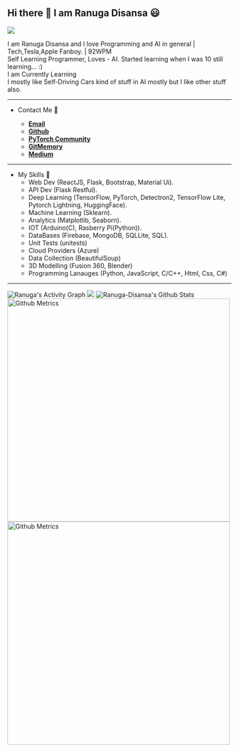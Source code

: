 ## Hi there 👋 I am Ranuga Disansa 😃

![](https://komarev.com/ghpvc/?username=Programmer-RD-AI&color=gray)

I am Ranuga Disansa and I love Programming and AI in general | Tech,Tesla,Apple Fanboy. | 92WPM
<br>
Self Learning Programmer, Loves - AI. Started learning when I was 10 still learning... :)
<br>
I am Currently Learning
<br>
I mostly like Self-Driving Cars kind of stuff in AI mostly but I like other stuff also.
<hr>

- Contact Me 💬
  
  - [**Email**](go2ranuga@gmail.com)
  - [**Github**](https://github.com/Programmer-RD-AI)
  - [**PyTorch Community**](https://discuss.pytorch.org/u/programmer-rd-ai/summary)
  - [**GitMemory**](https://githubmemory.com/@Programmer-RD-AI)
  - [**Medium**](https://medium.com/@Programmer-RD-AI)
  
<hr>

- My Skills 💼 
  - Web Dev (ReactJS, Flask, Bootstrap, Material Ui).
  - API Dev (Flask Restful).
  - Deep Learning (TensorFlow, PyTorch, Detectron2, TensorFlow Lite, Pytorch Lightning, HuggingFace).
  - Machine Learning (Sklearn).
  - Analytics (Matplotlib, Seaborn).
  - IOT (Arduino(C), Rasberry Pi(Python)).
  - DataBases (Firebase, MongoDB, SQLLite, SQL).
  - Unit Tests (unitests)
  - Cloud Providers (Azure)
  - Data Collection (BeautifulSoup)
  - 3D Modelling (Fusion 360, Blender)
  - Programming Lanauges (Python, JavaScript, C/C++, Html, Css, C#)
  

<hr>
<img alt="Ranuga's Activity Graph" src="https://activity-graph.herokuapp.com/graph?username=Programmer-RD-AI&bg_color=0D1117&color=eca15b&line=eca15b" />
<img src="https://github-readme-stats.vercel.app/api/top-langs/?username=Programmer-RD-AI" />
<img src="https://github-readme-stats.vercel.app/api?username=Programmer-RD-AI&show_icons=true&hide_border=false" alt="Ranuga-Disansa's Github Stats">
<img width="500" src="https://metrics.lecoq.io/Programmer-RD-AI" alt="Github Metrics">         
<img width="500" src="http://github-readme-streak-stats.herokuapp.com?user=Programmer-RD-AI&theme=dark&date_format=M%20j%5B%2C%20Y%5D" alt="Github Metrics">
